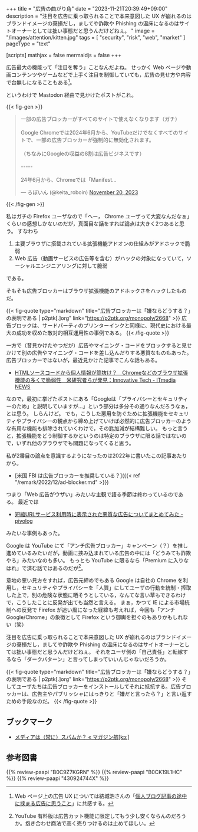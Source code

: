 +++
title = "広告の曲がり角"
date =  "2023-11-21T20:39:49+09:00"
description = "注目を広告に乗っ取られることで本来意図した UX が崩れるのはブランドイメージの棄損だし，ましてや詐欺や Phishing の温床になるのはサイトオーナーとしては拙い事態だと思うんだけどねぇ。 "
image = "/images/attention/kitten.jpg"
tags = [ "security", "risk", "web", "market" ]
pageType = "text"

[scripts]
  mathjax = false
  mermaidjs = false
+++

広告最大の機能って「注目を奪う」ことなんだよね。
せっかく Web ページや動画コンテンツやゲームなどで上手く注目を制御していても，広告の見せ方や内容で台無しになることもある[^ad1]。

[^ad1]: Web ページ上の広告 UX については結城浩さんの「[個人ブログ記事の途中に挟まる広告に思うこと](https://mono.hyuki.net/20230925060011/ "結城浩のひとりごと - mono.hyuki.net")」に共感する。

というわけで Mastodon 経由で見かけたポストがこれ。

{{< fig-gen >}}
<blockquote class="twitter-tweet"><p lang="ja" dir="ltr">一部の広告ブロッカーがすべてのサイトで使えなくなります（ガチ）<br><br>Google Chromeでは2024年6月から、YouTubeだけでなくすべてのサイトで、一部の広告ブロッカーが強制的に無効化されます。<br><br>（ちなみにGoogleの収益の8割は広告ビジネスです）<br><br>-----<br><br>24年6月から、Chromeでは「Manifest…</p>&mdash; ろぼいん (@keita_roboin) <a href="https://twitter.com/keita_roboin/status/1726425947069718915?ref_src=twsrc%5Etfw">November 20, 2023</a></blockquote>
{{< /fig-gen >}}

私はガチの Firefox ユーザなので「へー， Chrome ユーザって大変なんだなぁ」くらいの感想しかないのだが，真面目な話をすれば論点は大きく2つあると思う。
すなわち

1. 主要ブラウザに搭載されている拡張機能アドオンの仕組みがアドホックで脆弱
2. Web 広告（動画サービスの広告等を含む）がハックの対象になっていて，ソーシャルエンジニアリングに対して脆弱

である。

そもそも広告ブロッカーはブラウザ拡張機能のアドホックさをハックしたものだ。

{{< fig-quote type="markdown" title="広告ブロッカーは「嫌ならどうする？」の表明である | p2ptk[.]org" link="https://p2ptk.org/monopoly/2668" >}}
広告ブロックは、サードパーティのプリンターインクと同様に、現代史における最大の成功を収めた敵対的相互運用性の事例である。
{{< /fig-quote >}}

一方で（昔見かけたやつだが）広告やマイニング・コードをブロックすると見せかけて別の広告やマイニング・コードを差し込んだりする悪質なものもあった。
広告ブロッカーではないが，最近見かけた記事でこんな話もある。

- [HTMLソースコードから個人情報が筒抜け？　Chromeなどのブラウザ拡張機能の多くで脆弱性　米研究者らが発見：Innovative Tech - ITmedia NEWS](https://www.itmedia.co.jp/news/articles/2311/16/news047.html)

なので，最初に挙げたポストにある「Googleは「プライバシーとセキュリティーのため」と説明していますが...」という部分は多分その通りなんだろうなぁ，とは思う。
しらんけど。
でも，こうした悪用を防ぐために拡張機能をセキュリティやプライバシーの観点から締め上げていけば必然的に広告ブロッカーのような有用な機能も排除されていくわけで，その匙加減が結構難しい。
もっと言うと，拡張機能をどう制御するかというのは特定のブラウザに限る話ではないので，いずれ他のブラウザでも問題になってくると思う。

私が2番目の論点を意識するようになったのは2022年に書いたこの記事あたりから。

- [米国 FBI は広告ブロッカーを推奨している？]({{< ref "/remark/2022/12/ad-blocker.md" >}})

つまり「Web 広告がウザい」みたいな主観で語る季節は終わっているのである。
最近では

- [短縮URLサービス利用時に表示された悪質な広告についてまとめてみた - piyolog](https://piyolog.hatenadiary.jp/entry/2023/11/12/014635)

みたいな事例もあった。

Google は YouTube にて「アンチ広告ブロッカー」キャンペーン（？）を推し進めているみたいだが，動画に挟み込まれている広告の中には「どうみても詐欺やろ」みたいなのも多い。
もっとも YouTube に限るなら「Premium に入りなはれ」で済む話ではあるのだが[^yt1]。

[^yt1]: YouTube 有料版は広告カット機能に限定してもう少し安くならんのだろうか。抱き合わせ商法で高く売りつけるのは止めてほしい。

意地の悪い見方をすれば，広告元締めでもある Google は自社の Chrome を利用し，セキュリティやプライバシーを「人質」にしてユーザの行動を統制・搾取した上で，別の危険な状態に晒そうとしている，なんてな言い草もできるわけで，こうしたことに反発が出ても当然と言える。
まぁ，かつて IE による市場統制への反発で Firefox が追い風になった経緯も考えれば，今回も「アンチ Google/Chrome」の象徴として Firefox という御輿を担ぐのもありかもしれない（笑）

注目を広告に乗っ取られることで本来意図した UX が崩れるのはブランドイメージの棄損だし，ましてや詐欺や Phishing の温床になるのはサイトオーナーとしては拙い事態だと思うんだけどねぇ。
それをユーザ側の「自己責任」と転嫁するなら「ダークパターン」と言ってしまっていいんじゃないだろうか。

{{< fig-quote type="markdown" title="広告ブロッカーは「嫌ならどうする？」の表明である | p2ptk[.]org" link="https://p2ptk.org/monopoly/2668" >}}
そしてユーザたちは広告ブロッカーをインストールしてそれに抵抗する。広告ブロッカーは、広告主やパブリッシャにはっきりと「嫌だと言ったら？」と言い返すための手段なのだ。
{{< /fig-quote >}}

## ブックマーク

- [メディアは（常に）スパムか？ « マガジン航[kɔː]](https://magazine-k.jp/2016/01/25/spam-and-media/)

## 参考図書

{{% review-paapi "B0C9Z7KGRN" %}} <!-- はじめて学ぶ ビデオゲームの心理学 Kindle 版 -->
{{% review-paapi "B0CK19L1HC" %}} <!-- ハッキング思考 Kindle 版 -->
{{% review-paapi "430924744X" %}} <!-- スパム -->
